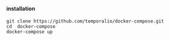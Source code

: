 #### installation 
```
git clone https://github.com/temporalio/docker-compose.git
cd  docker-compose
docker-compose up
```